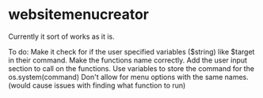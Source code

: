 # websitemenucreator

Currently it sort of works as it is.

To do:
Make it check for if the user specified variables ($string) like $target in their command.
Make the functions name correctly.
Add the user input section to call on the functions.
Use variables to store the command for the os.system(command)
Don't allow for menu options with the same names. (would cause issues with finding what function to run)
